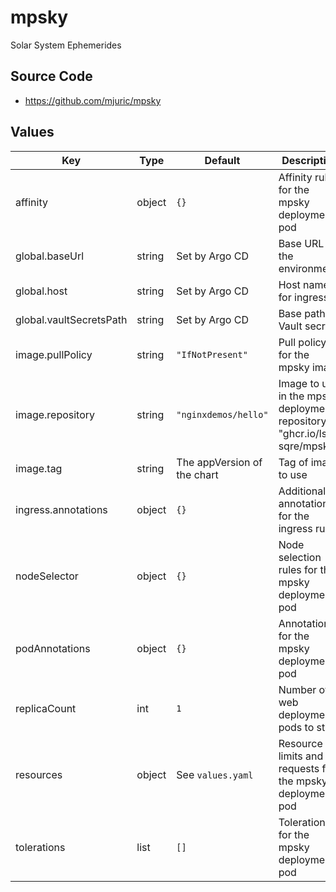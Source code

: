 # mpsky

Solar System Ephemerides

## Source Code

* <https://github.com/mjuric/mpsky>

## Values

| Key | Type | Default | Description |
|-----|------|---------|-------------|
| affinity | object | `{}` | Affinity rules for the mpsky deployment pod |
| global.baseUrl | string | Set by Argo CD | Base URL for the environment |
| global.host | string | Set by Argo CD | Host name for ingress |
| global.vaultSecretsPath | string | Set by Argo CD | Base path for Vault secrets |
| image.pullPolicy | string | `"IfNotPresent"` | Pull policy for the mpsky image |
| image.repository | string | `"nginxdemos/hello"` | Image to use in the mpsky deployment  repository: "ghcr.io/lsst-sqre/mpsky" |
| image.tag | string | The appVersion of the chart | Tag of image to use |
| ingress.annotations | object | `{}` | Additional annotations for the ingress rule |
| nodeSelector | object | `{}` | Node selection rules for the mpsky deployment pod |
| podAnnotations | object | `{}` | Annotations for the mpsky deployment pod |
| replicaCount | int | `1` | Number of web deployment pods to start |
| resources | object | See `values.yaml` | Resource limits and requests for the mpsky deployment pod |
| tolerations | list | `[]` | Tolerations for the mpsky deployment pod |
